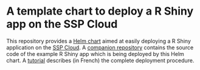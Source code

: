 # A template chart to deploy a R Shiny app on the SSP Cloud

This repository provides a [Helm chart](https://helm.sh/) aimed at easily deploying a R Shiny application on the [SSP Cloud](https://datalab.sspcloud.fr/home). A [companion repository](https://github.com/InseeFrLab/template-shiny-app) contains the source code of the example R Shiny app which is being deployed by this Helm chart. A [tutorial](tutorial.md) describes (in French) the complete deployment procedure.
